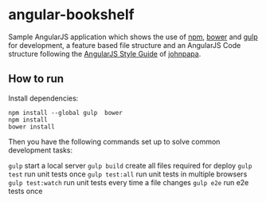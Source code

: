 # angular-bookshelf

Sample AngularJS application which shows the use of [npm](https://www.npmjs.com/), [bower](http://bower.io/) and [gulp](http://gulpjs.com/) for development, a feature based file structure and an AngularJS Code structure following the [AngularJS Style Guide](https://github.com/johnpapa/angularjs-styleguide) of [johnpapa](https://github.com/johnpapa).

## How to run

Install dependencies:
```
npm install --global gulp  bower
npm install
bower install
```

Then you have the following commands set up to solve common development tasks:

```gulp``` start a local server
```gulp build``` create all files required for deploy
```gulp test``` run unit tests once
```gulp test:all``` run unit tests in multiple browsers
```gulp test:watch``` run unit tests every time a file changes
```gulp e2e``` run e2e tests once
